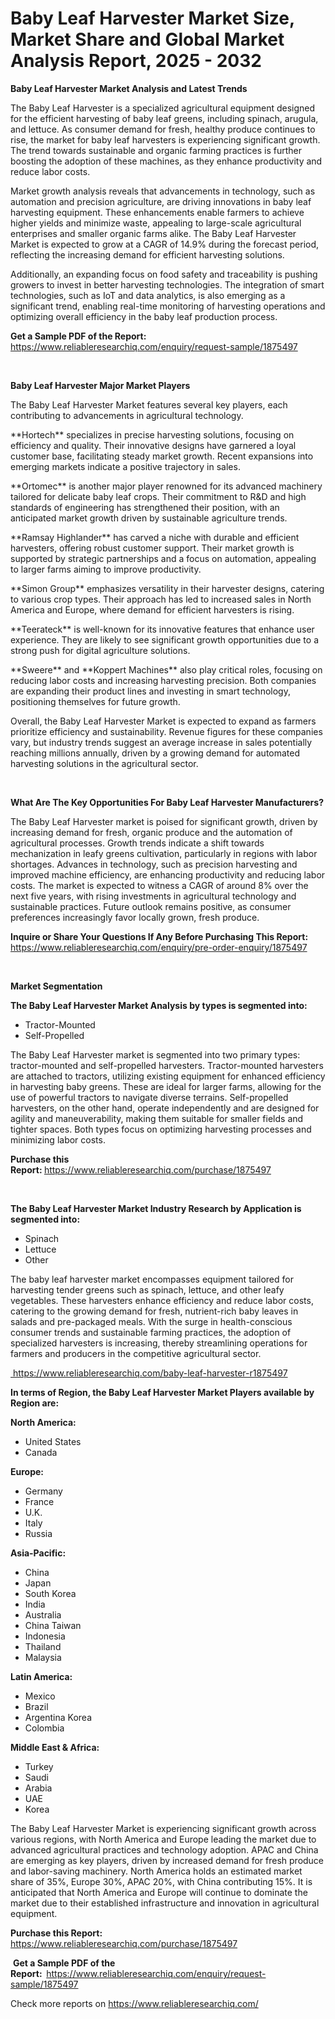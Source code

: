 <p><h1>Baby Leaf Harvester Market Size, Market Share and Global Market Analysis Report, 2025 - 2032</h1></p><p><strong>Baby Leaf Harvester Market Analysis and Latest Trends</strong></p>
<p><p>The Baby Leaf Harvester is a specialized agricultural equipment designed for the efficient harvesting of baby leaf greens, including spinach, arugula, and lettuce. As consumer demand for fresh, healthy produce continues to rise, the market for baby leaf harvesters is experiencing significant growth. The trend towards sustainable and organic farming practices is further boosting the adoption of these machines, as they enhance productivity and reduce labor costs.</p><p>Market growth analysis reveals that advancements in technology, such as automation and precision agriculture, are driving innovations in baby leaf harvesting equipment. These enhancements enable farmers to achieve higher yields and minimize waste, appealing to large-scale agricultural enterprises and smaller organic farms alike. The Baby Leaf Harvester Market is expected to grow at a CAGR of 14.9% during the forecast period, reflecting the increasing demand for efficient harvesting solutions. </p><p>Additionally, an expanding focus on food safety and traceability is pushing growers to invest in better harvesting technologies. The integration of smart technologies, such as IoT and data analytics, is also emerging as a significant trend, enabling real-time monitoring of harvesting operations and optimizing overall efficiency in the baby leaf production process.</p></p>
<p><strong>Get a Sample PDF of the Report:&nbsp;</strong> <a href="https://www.reliableresearchiq.com/enquiry/request-sample/1875497?utm_campaign=2295&utm_medium=2&utm_source=Github&utm_content=ia&utm_term=28022025&utm_id=baby-leaf-harvester">https://www.reliableresearchiq.com/enquiry/request-sample/1875497</a></p>
<p>&nbsp;</p>
<p><strong>Baby Leaf Harvester Major Market Players</strong></p>
<p><p>The Baby Leaf Harvester Market features several key players, each contributing to advancements in agricultural technology. </p><p>**Hortech** specializes in precise harvesting solutions, focusing on efficiency and quality. Their innovative designs have garnered a loyal customer base, facilitating steady market growth. Recent expansions into emerging markets indicate a positive trajectory in sales.</p><p>**Ortomec** is another major player renowned for its advanced machinery tailored for delicate baby leaf crops. Their commitment to R&D and high standards of engineering has strengthened their position, with an anticipated market growth driven by sustainable agriculture trends.</p><p>**Ramsay Highlander** has carved a niche with durable and efficient harvesters, offering robust customer support. Their market growth is supported by strategic partnerships and a focus on automation, appealing to larger farms aiming to improve productivity.</p><p>**Simon Group** emphasizes versatility in their harvester designs, catering to various crop types. Their approach has led to increased sales in North America and Europe, where demand for efficient harvesters is rising.</p><p>**Teerateck** is well-known for its innovative features that enhance user experience. They are likely to see significant growth opportunities due to a strong push for digital agriculture solutions.</p><p>**Sweere** and **Koppert Machines** also play critical roles, focusing on reducing labor costs and increasing harvesting precision. Both companies are expanding their product lines and investing in smart technology, positioning themselves for future growth.</p><p>Overall, the Baby Leaf Harvester Market is expected to expand as farmers prioritize efficiency and sustainability. Revenue figures for these companies vary, but industry trends suggest an average increase in sales potentially reaching millions annually, driven by a growing demand for automated harvesting solutions in the agricultural sector.</p></p>
<p>&nbsp;</p>
<p><strong>What Are The Key Opportunities For Baby Leaf Harvester Manufacturers?</strong></p>
<p><p>The Baby Leaf Harvester market is poised for significant growth, driven by increasing demand for fresh, organic produce and the automation of agricultural processes. Growth trends indicate a shift towards mechanization in leafy greens cultivation, particularly in regions with labor shortages. Advances in technology, such as precision harvesting and improved machine efficiency, are enhancing productivity and reducing labor costs. The market is expected to witness a CAGR of around 8% over the next five years, with rising investments in agricultural technology and sustainable practices. Future outlook remains positive, as consumer preferences increasingly favor locally grown, fresh produce.</p></p>
<p><strong>Inquire or Share Your Questions If Any Before Purchasing This Report:</strong> <a href="https://www.reliableresearchiq.com/enquiry/pre-order-enquiry/1875497?utm_campaign=2295&utm_medium=2&utm_source=Github&utm_content=ia&utm_term=28022025&utm_id=baby-leaf-harvester">https://www.reliableresearchiq.com/enquiry/pre-order-enquiry/1875497</a></p>
<p>&nbsp;</p>
<p><strong>Market Segmentation</strong></p>
<p><strong>The Baby Leaf Harvester Market Analysis by types is segmented into:</strong></p>
<p><ul><li>Tractor-Mounted</li><li>Self-Propelled</li></ul></p>
<p><p>The Baby Leaf Harvester market is segmented into two primary types: tractor-mounted and self-propelled harvesters. Tractor-mounted harvesters are attached to tractors, utilizing existing equipment for enhanced efficiency in harvesting baby greens. These are ideal for larger farms, allowing for the use of powerful tractors to navigate diverse terrains. Self-propelled harvesters, on the other hand, operate independently and are designed for agility and maneuverability, making them suitable for smaller fields and tighter spaces. Both types focus on optimizing harvesting processes and minimizing labor costs.</p></p>
<p><strong>Purchase this Report:&nbsp;</strong><a href="https://www.reliableresearchiq.com/purchase/1875497?utm_campaign=2295&utm_medium=2&utm_source=Github&utm_content=ia&utm_term=28022025&utm_id=baby-leaf-harvester">https://www.reliableresearchiq.com/purchase/1875497</a></p>
<p>&nbsp;</p>
<p><strong>The Baby Leaf Harvester Market Industry Research by Application is segmented into:</strong></p>
<p><ul><li>Spinach</li><li>Lettuce</li><li>Other</li></ul></p>
<p><p>The baby leaf harvester market encompasses equipment tailored for harvesting tender greens such as spinach, lettuce, and other leafy vegetables. These harvesters enhance efficiency and reduce labor costs, catering to the growing demand for fresh, nutrient-rich baby leaves in salads and pre-packaged meals. With the surge in health-conscious consumer trends and sustainable farming practices, the adoption of specialized harvesters is increasing, thereby streamlining operations for farmers and producers in the competitive agricultural sector.</p></p>
<p><a href="https://www.reliableresearchiq.com/baby-leaf-harvester-r1875497?utm_campaign=2295&utm_medium=2&utm_source=Github&utm_content=ia&utm_term=28022025&utm_id=baby-leaf-harvester">&nbsp;https://www.reliableresearchiq.com/baby-leaf-harvester-r1875497</a></p>
<p><strong>In terms of Region, the Baby Leaf Harvester Market Players available by Region are:</strong></p>
<p>
    <p> <strong> North America: </strong>
        <ul>
            <li>United States</li>
            <li>Canada</li>
        </ul>
        </p> 
    <p> <strong> Europe: </strong>
        <ul>
            <li>Germany</li>
            <li>France</li>
            <li>U.K.</li>
            <li>Italy</li>
            <li>Russia</li>
        </ul>
        </p> 
    <p> <strong> Asia-Pacific: </strong>
        <ul>
            <li>China</li>
            <li>Japan</li>
            <li>South Korea</li>
            <li>India</li>
            <li>Australia</li>
            <li>China Taiwan</li>
            <li>Indonesia</li>
            <li>Thailand</li>
            <li>Malaysia</li>
        </ul>
        </p> 
    <p> <strong> Latin America: </strong>
        <ul>
            <li>Mexico</li>
            <li>Brazil</li>
            <li>Argentina Korea</li>
            <li>Colombia</li>
        </ul>
        </p> 
    <p> <strong> Middle East & Africa: </strong>
        <ul>
            <li>Turkey</li>
            <li>Saudi</li>
            <li>Arabia</li>
            <li>UAE</li>
            <li>Korea</li>
        </ul>
    </p>
    </p>
<p><p>The Baby Leaf Harvester Market is experiencing significant growth across various regions, with North America and Europe leading the market due to advanced agricultural practices and technology adoption. APAC and China are emerging as key players, driven by increased demand for fresh produce and labor-saving machinery. North America holds an estimated market share of 35%, Europe 30%, APAC 20%, with China contributing 15%. It is anticipated that North America and Europe will continue to dominate the market due to their established infrastructure and innovation in agricultural equipment.</p></p>
<p><strong>Purchase this Report: </strong><a href="https://www.reliableresearchiq.com/purchase/1875497?utm_campaign=2295&utm_medium=2&utm_source=Github&utm_content=ia&utm_term=28022025&utm_id=baby-leaf-harvester">https://www.reliableresearchiq.com/purchase/1875497</a></p>
<p>&nbsp;<strong>Get a Sample PDF of the Report:&nbsp;&nbsp;</strong><a href="https://www.reliableresearchiq.com/enquiry/request-sample/1875497?utm_campaign=2295&utm_medium=2&utm_source=Github&utm_content=ia&utm_term=28022025&utm_id=baby-leaf-harvester">https://www.reliableresearchiq.com/enquiry/request-sample/1875497</a></p>
<p><strong></strong></p>
<p>Check more reports on <a href="https://www.reliableresearchiq.com/?utm_campaign=2295&utm_medium=2&utm_source=Github&utm_content=ia&utm_term=28022025&utm_id=baby-leaf-harvester">https://www.reliableresearchiq.com/</a></p>